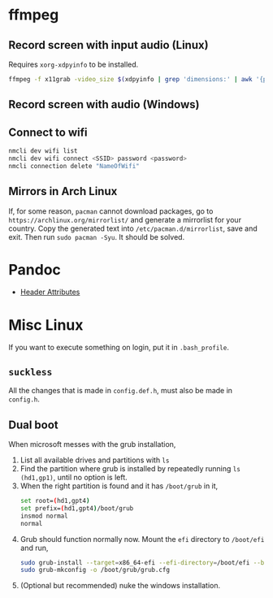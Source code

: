 # ffmpeg

## Record screen with input audio (Linux)

Requires `xorg-xdpyinfo` to be installed.

```bash
ffmpeg -f x11grab -video_size $(xdpyinfo | grep 'dimensions:' | awk '{print $2;}') -i :0.0 -f alsa -i default -c:v libx264 -preset ultrafast -c:a aac -b:a 128k recorded_at-"`date +'%Y-%m-%d %H:%M:%S'`".mp4`
```

## Record screen with audio (Windows)


## Connect to wifi

```Bash
nmcli dev wifi list
nmcli dev wifi connect <SSID> password <password>
nmcli connection delete "NameOfWifi"
```

## Mirrors in Arch Linux

If, for some reason, `pacman` cannot download packages, go to `https://archlinux.org/mirrorlist/` and generate a mirrorlist
for your country. Copy the generated text into `/etc/pacman.d/mirrorlist`, save and exit. Then run `sudo pacman -Syu`.
It should be solved.

# Pandoc

- [Header Attributes](https://pandoc.org/MANUAL.html#extension-header_attributes)

# Misc Linux

If you want to execute something on login, put it in `.bash_profile`.

## `suckless`

All the changes that is made in `config.def.h`, must also be made in `config.h`.

## Dual boot

When microsoft messes with the grub installation,

1. List all available drives and partitions with `ls`
2. Find the partition where grub is installed by repeatedly running `ls (hd1,gp1)`, until no option is left.
3. When the right partition is found and it has `/boot/grub` in it,
   ```Bash
   set root=(hd1,gpt4)
   set prefix=(hd1,gpt4)/boot/grub
   insmod normal
   normal
   ```
4. Grub should function normally now. Mount the `efi` directory to `/boot/efi` and run,
   ```Bash
   sudo grub-install --target=x86_64-efi --efi-directory=/boot/efi --bootloader-id=GRUB
   sudo grub-mkconfig -o /boot/grub/grub.cfg
   ```
5. (Optional but recommended) nuke the windows installation.
